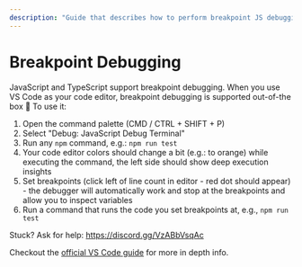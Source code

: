 ```yaml
---
description: "Guide that describes how to perform breakpoint JS debugging of Vue 3 + Nuxt 3 + sidebase apps in VS Code."
---
```

# Breakpoint Debugging

JavaScript and TypeScript support breakpoint debugging. When you use VS Code as your code editor, breakpoint debugging is supported out-of-the box 🎉 To use it:
1. Open the command palette (CMD / CTRL + SHIFT + P)
2. Select "Debug: JavaScript Debug Terminal"
3. Run any `npm` command, e.g.: `npm run test`
4. Your code editor colors should change a bit (e.g.: to orange) while executing the command, the left side should show deep execution insights
5. Set breakpoints (click left of line count in editor - red dot should appear) - the debugger will automatically work and stop at the breakpoints and allow you to inspect variables
6. Run a command that runs the code you set breakpoints at, e.g., `npm run test`

Stuck? Ask for help: https://discord.gg/VzABbVsqAc

Checkout the [official VS Code guide](https://code.visualstudio.com/docs/nodejs/nodejs-debugging) for more in depth info.
